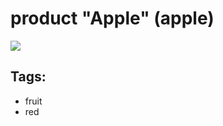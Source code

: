 # product "Apple" (apple)

<img src="https://upload.wikimedia.org/wikipedia/commons/5/53/Apple_in_lightbox.png" />

## Tags:

* fruit
* red
